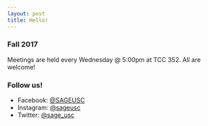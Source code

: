 ```yaml
---
layout: post
title: Hello!
---
```


### Fall 2017
Meetings are held every Wednesday @ 5:00pm at TCC 352. All are welcome!

### Follow us!
* Facebook: [@SAGEUSC](https://www.facebook.com/SAGEUSC/)
* Instagram: [@sageusc](https://www.instagram.com/sageusc/)
* Twitter: [@sage_usc](https://twitter.com/sage_usc)
